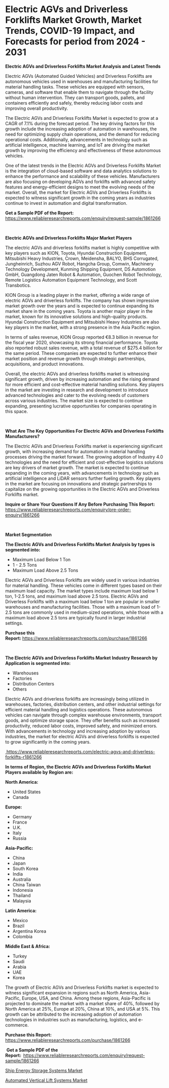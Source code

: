 <p><h1>Electric AGVs and Driverless Forklifts Market Growth, Market Trends, COVID-19 Impact, and Forecasts for period from 2024 - 2031</h1></p><p><strong>Electric AGVs and Driverless Forklifts Market Analysis and Latest Trends</strong></p>
<p><p>Electric AGVs (Automated Guided Vehicles) and Driverless Forklifts are autonomous vehicles used in warehouses and manufacturing facilities for material handling tasks. These vehicles are equipped with sensors, cameras, and software that enable them to navigate through the facility without human intervention. They can transport goods, pallets, and containers efficiently and safely, thereby reducing labor costs and improving overall productivity.</p><p>The Electric AGVs and Driverless Forklifts Market is expected to grow at a CAGR of 7.1% during the forecast period. The key driving factors for this growth include the increasing adoption of automation in warehouses, the need for optimizing supply chain operations, and the demand for reducing operational costs. Additionally, advancements in technology such as artificial intelligence, machine learning, and IoT are driving the market growth by improving the efficiency and effectiveness of these autonomous vehicles.</p><p>One of the latest trends in the Electric AGVs and Driverless Forklifts Market is the integration of cloud-based software and data analytics solutions to enhance the performance and scalability of these vehicles. Manufacturers are also focusing on developing AGVs and forklifts with advanced safety features and energy-efficient designs to meet the evolving needs of the market. Overall, the market for Electric AGVs and Driverless Forklifts is expected to witness significant growth in the coming years as industries continue to invest in automation and digital transformation.</p></p>
<p><strong>Get a Sample PDF of the Report:&nbsp;</strong> <a href="https://www.reliableresearchreports.com/enquiry/request-sample/1861266">https://www.reliableresearchreports.com/enquiry/request-sample/1861266</a></p>
<p>&nbsp;</p>
<p><strong>Electric AGVs and Driverless Forklifts Major Market Players</strong></p>
<p><p>The electric AGVs and driverless forklifts market is highly competitive with key players such as KION, Toyota, Hyundai Construction Equipment, Mitsubishi Heavy Industries, Crown, Meidensha, BALYO, BHS Corrugated, Jungheinrich, Suzhou AGV Robot, Hangcha Group, Comwin, Machinery Technology Development, Kunming Shipping Equipment, DS Automotion GmbH, Guangdong Jaten Robot & Automation, Guochen Robot Technology, Remote Logistics Automation Equipment Technology, and Scott Transbotics.</p><p>KION Group is a leading player in the market, offering a wide range of electric AGVs and driverless forklifts. The company has shown impressive market growth over the years and is expected to continue expanding its market share in the coming years. Toyota is another major player in the market, known for its innovative solutions and high-quality products. Hyundai Construction Equipment and Mitsubishi Heavy Industries are also key players in the market, with a strong presence in the Asia Pacific region.</p><p>In terms of sales revenue, KION Group reported €8.3 billion in revenue for the fiscal year 2020, showcasing its strong financial performance. Toyota also reported robust sales revenue, with a total revenue of $275.4 billion for the same period. These companies are expected to further enhance their market position and revenue growth through strategic partnerships, acquisitions, and product innovations.</p><p>Overall, the electric AGVs and driverless forklifts market is witnessing significant growth, driven by increasing automation and the rising demand for more efficient and cost-effective material handling solutions. Key players in the market are investing in research and development to introduce advanced technologies and cater to the evolving needs of customers across various industries. The market size is expected to continue expanding, presenting lucrative opportunities for companies operating in this space.</p></p>
<p>&nbsp;</p>
<p><strong>What Are The Key Opportunities For Electric AGVs and Driverless Forklifts Manufacturers?</strong></p>
<p><p>The Electric AGVs and Driverless Forklifts market is experiencing significant growth, with increasing demand for automation in material handling processes driving the market forward. The growing adoption of Industry 4.0 technologies and the need for efficient and cost-effective logistics solutions are key drivers of market growth. The market is expected to continue expanding in the coming years, with advancements in technology such as artificial intelligence and LiDAR sensors further fueling growth. Key players in the market are focusing on innovations and strategic partnerships to capitalize on the growing opportunities in the Electric AGVs and Driverless Forklifts market.</p></p>
<p><strong>Inquire or Share Your Questions If Any Before Purchasing This Report:</strong> <a href="https://www.reliableresearchreports.com/enquiry/pre-order-enquiry/1861266">https://www.reliableresearchreports.com/enquiry/pre-order-enquiry/1861266</a></p>
<p>&nbsp;</p>
<p><strong>Market Segmentation</strong></p>
<p><strong>The Electric AGVs and Driverless Forklifts Market Analysis by types is segmented into:</strong></p>
<p><ul><li>Maximum Load Below 1 Ton</li><li>1 - 2.5 Tons</li><li>Maximum Load Above 2.5 Tons</li></ul></p>
<p><p>Electric AGVs and Driverless Forklifts are widely used in various industries for material handling. These vehicles come in different types based on their maximum load capacity. The market types include maximum load below 1 ton, 1-2.5 tons, and maximum load above 2.5 tons. Electric AGVs and Driverless Forklifts with a maximum load below 1 ton are popular in smaller warehouses and manufacturing facilities. Those with a maximum load of 1-2.5 tons are commonly used in medium-sized operations, while those with a maximum load above 2.5 tons are typically found in larger industrial settings.</p></p>
<p><strong>Purchase this Report:&nbsp;</strong><a href="https://www.reliableresearchreports.com/purchase/1861266">https://www.reliableresearchreports.com/purchase/1861266</a></p>
<p>&nbsp;</p>
<p><strong>The Electric AGVs and Driverless Forklifts Market Industry Research by Application is segmented into:</strong></p>
<p><ul><li>Warehouses</li><li>Factories</li><li>Distribution Centers</li><li>Others</li></ul></p>
<p><p>Electric AGVs and driverless forklifts are increasingly being utilized in warehouses, factories, distribution centers, and other industrial settings for efficient material handling and logistics operations. These autonomous vehicles can navigate through complex warehouse environments, transport goods, and optimize storage space. They offer benefits such as increased productivity, reduced labor costs, improved safety, and minimized errors. With advancements in technology and increasing adoption by various industries, the market for electric AGVs and driverless forklifts is expected to grow significantly in the coming years.</p></p>
<p><a href="https://www.reliableresearchreports.com/electric-agvs-and-driverless-forklifts-r1861266">&nbsp;https://www.reliableresearchreports.com/electric-agvs-and-driverless-forklifts-r1861266</a></p>
<p><strong>In terms of Region, the Electric AGVs and Driverless Forklifts Market Players available by Region are:</strong></p>
<p>
    <p> <strong> North America: </strong>
        <ul>
            <li>United States</li>
            <li>Canada</li>
        </ul>
        </p> 
    <p> <strong> Europe: </strong>
        <ul>
            <li>Germany</li>
            <li>France</li>
            <li>U.K.</li>
            <li>Italy</li>
            <li>Russia</li>
        </ul>
        </p> 
    <p> <strong> Asia-Pacific: </strong>
        <ul>
            <li>China</li>
            <li>Japan</li>
            <li>South Korea</li>
            <li>India</li>
            <li>Australia</li>
            <li>China Taiwan</li>
            <li>Indonesia</li>
            <li>Thailand</li>
            <li>Malaysia</li>
        </ul>
        </p> 
    <p> <strong> Latin America: </strong>
        <ul>
            <li>Mexico</li>
            <li>Brazil</li>
            <li>Argentina Korea</li>
            <li>Colombia</li>
        </ul>
        </p> 
    <p> <strong> Middle East & Africa: </strong>
        <ul>
            <li>Turkey</li>
            <li>Saudi</li>
            <li>Arabia</li>
            <li>UAE</li>
            <li>Korea</li>
        </ul>
    </p>
    </p>
<p><p>The growth of Electric AGVs and Driverless Forklifts market is expected to witness significant expansion in regions such as North America, Asia-Pacific, Europe, USA, and China. Among these regions, Asia-Pacific is projected to dominate the market with a market share of 40%, followed by North America at 25%, Europe at 20%, China at 10%, and USA at 5%. This growth can be attributed to the increasing adoption of automation technologies in industries such as manufacturing, logistics, and e-commerce.</p></p>
<p><strong>Purchase this Report: </strong><a href="https://www.reliableresearchreports.com/purchase/1861266">https://www.reliableresearchreports.com/purchase/1861266</a></p>
<p>&nbsp;<strong>Get a Sample PDF of the Report:&nbsp;&nbsp;</strong><a href="https://www.reliableresearchreports.com/enquiry/request-sample/1861266">https://www.reliableresearchreports.com/enquiry/request-sample/1861266</a></p>
<p><strong></strong></p>
<p><p><a href="https://github.com/CliffMedina6/Market-Research-Report-List-4/blob/main/ship-energy-storage-systems-market.md">Ship Energy Storage Systems Market</a></p><p><a href="https://github.com/Sinjinluong3e0awx2m195k76/Market-Research-Report-List-2/blob/main/automated-vertical-lift-systems-market.md">Automated Vertical Lift Systems Market</a></p></p>